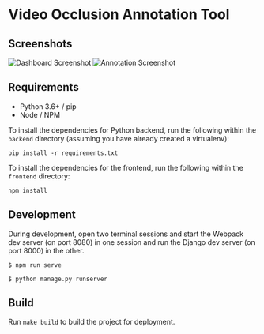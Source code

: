 # Video Occlusion Annotation Tool

## Screenshots
![Dashboard Screenshot](https://i.imgur.com/EYmsuiT.png)
![Annotation Screenshot](https://i.imgur.com/8G6fnDB.png)

## Requirements
- Python 3.6+ / pip
- Node / NPM

To install the dependencies for Python backend, run the following within the ```backend``` directory (assuming you have already created a virtualenv):
```
pip install -r requirements.txt
```

To install the dependencies for the frontend, run the following within the ```frontend``` directory:
```
npm install
```

## Development
During development, open two terminal sessions and start the Webpack dev server (on port 8080) in one session and run the Django dev server (on port 8000) in the other.

```
$ npm run serve
```
```
$ python manage.py runserver
```

## Build
Run ```make build``` to build the project for deployment.
